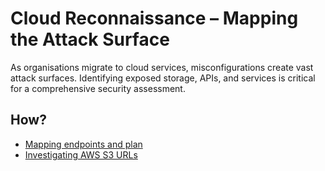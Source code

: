 # Cloud Reconnaissance – Mapping the Attack Surface

As organisations migrate to cloud services, misconfigurations create vast attack surfaces. Identifying exposed storage, 
APIs, and services is critical for a comprehensive security assessment.

## How?

* [Mapping endpoints and plan](map.md)
* [Investigating AWS S3 URLs](s3-urls.md)

